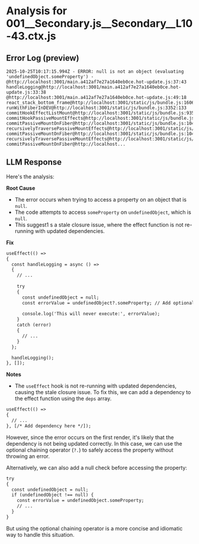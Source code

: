 # Analysis for 001__Secondary.js__Secondary__L10-43.ctx.js
## Error Log (preview)
```
2025-10-25T10:17:15.994Z - ERROR: null is not an object (evaluating 'undefinedObject.someProperty') - @http://localhost:3001/main.a412af7e27a1640eb0ce.hot-update.js:37:43
handleLogging@http://localhost:3001/main.a412af7e27a1640eb0ce.hot-update.js:33:38
@http://localhost:3001/main.a412af7e27a1640eb0ce.hot-update.js:49:18
react_stack_bottom_frame@http://localhost:3001/static/js/bundle.js:16065:24
runWithFiberInDEV@http://localhost:3001/static/js/bundle.js:3352:133
commitHookEffectListMount@http://localhost:3001/static/js/bundle.js:9356:174
commitHookPassiveMountEffects@http://localhost:3001/static/js/bundle.js:9393:81
commitPassiveMountOnFiber@http://localhost:3001/static/js/bundle.js:10407:54
recursivelyTraversePassiveMountEffects@http://localhost:3001/static/js/bundle.js:10390:32
commitPassiveMountOnFiber@http://localhost:3001/static/js/bundle.js:10464:47
recursivelyTraversePassiveMountEffects@http://localhost:3001/static/js/bundle.js:10390:32
commitPassiveMountOnFiber@http://localhost...
```

## LLM Response
Here's the analysis:

**Root Cause**

* The error occurs when trying to access a property on an object that is `null`.
* The code attempts to access `someProperty` on `undefinedObject`, which is `null`.
* This suggest1 s a stale closure issue, where the effect function is not re-running with updated dependencies.

**Fix**
```diff
useEffect(() =>
{
  const handleLogging = async () =>
  {
    // ...
    
    try
    {
      const undefinedObject = null;
      const errorValue = undefinedObject?.someProperty; // Add optional chaining operator
    
      console.log('This will never execute:', errorValue);
    }
    catch (error)
    {
      // ...
    }
  };

  handleLogging();
}, []);
```
**Notes**

* The `useEffect` hook is not re-running with updated dependencies, causing the stale closure issue. To fix this, we can add a dependency to the effect function using the `deps` array.
```diff
useEffect(() =>
{
  // ...
}, [/* Add dependency here */]);
```
However, since the error occurs on the first render, it's likely that the dependency is not being updated correctly. In this case, we can use the optional chaining operator (`?.`) to safely access the property without throwing an error.

Alternatively, we can also add a null check before accessing the property:
```diff
try
{
  const undefinedObject = null;
  if (undefinedObject !== null) {
    const errorValue = undefinedObject.someProperty;
    // ...
  }
}
```
But using the optional chaining operator is a more concise and idiomatic way to handle this situation.
